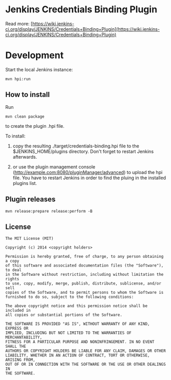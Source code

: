 Jenkins Credentials Binding Plugin
=====================

Read more: [https://wiki.jenkins-ci.org/display/JENKINS/Credentials+Binding+Plugin](https://wiki.jenkins-ci.org/display/JENKINS/Credentials+Binding+Plugin)

Development
===========

Start the local Jenkins instance:

    mvn hpi:run


How to install
--------------

Run

	mvn clean package

to create the plugin .hpi file.


To install:

1. copy the resulting ./target/credentials-binding.hpi file to the $JENKINS_HOME/plugins directory. Don't forget to restart Jenkins afterwards.

2. or use the plugin management console (http://example.com:8080/pluginManager/advanced) to upload the hpi file. You have to restart Jenkins in order to find the pluing in the installed plugins list.


Plugin releases
---------------

	mvn release:prepare release:perform -B


License
-------

	The MIT License (MIT)

    Copyright (c) 2014 <copyright holders>

    Permission is hereby granted, free of charge, to any person obtaining a copy
    of this software and associated documentation files (the "Software"), to deal
    in the Software without restriction, including without limitation the rights
    to use, copy, modify, merge, publish, distribute, sublicense, and/or sell
    copies of the Software, and to permit persons to whom the Software is
    furnished to do so, subject to the following conditions:

    The above copyright notice and this permission notice shall be included in
    all copies or substantial portions of the Software.

    THE SOFTWARE IS PROVIDED "AS IS", WITHOUT WARRANTY OF ANY KIND, EXPRESS OR
    IMPLIED, INCLUDING BUT NOT LIMITED TO THE WARRANTIES OF MERCHANTABILITY,
    FITNESS FOR A PARTICULAR PURPOSE AND NONINFRINGEMENT. IN NO EVENT SHALL THE
    AUTHORS OR COPYRIGHT HOLDERS BE LIABLE FOR ANY CLAIM, DAMAGES OR OTHER
    LIABILITY, WHETHER IN AN ACTION OF CONTRACT, TORT OR OTHERWISE, ARISING FROM,
    OUT OF OR IN CONNECTION WITH THE SOFTWARE OR THE USE OR OTHER DEALINGS IN
    THE SOFTWARE.